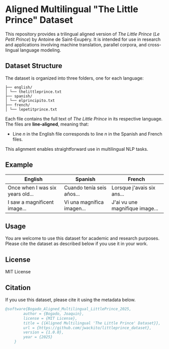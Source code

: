 # Aligned Multilingual "The Little Prince" Dataset

This repository provides a trilingual aligned version of *The Little Prince* (*Le Petit Prince*) by Antoine de Saint-Exupéry. It is intended for use in research and applications involving machine translation, parallel corpora, and cross-lingual language modeling.

## Dataset Structure

The dataset is organized into three folders, one for each language:
```.
├── english/
│ └── thelittleprince.txt
├── spanish/
│ └── elprincipito.txt
├── french/
│ └── lepetitprince.txt
```
Each file contains the full text of *The Little Prince* in its respective language. The files are **line-aligned**, meaning that:
- Line *n* in the English file corresponds to line *n* in the Spanish and French files.

This alignment enables straightforward use in multilingual NLP tasks.

## Example

| English                          | Spanish                           | French                          |
|----------------------------------|------------------------------------|----------------------------------|
| Once when I was six years old... | Cuando tenía seis años...          | Lorsque j'avais six ans...       |
| I saw a magnificent image...   | Vi una magnífica imagen...         | J'ai vu une magnifique image...  |

## Usage

You are welcome to use this dataset for academic and research purposes. Please cite the dataset as described below if you use it in your work.

## License

MIT License

## Citation
If you use this dataset, please cite it using the metadata below.
```bibtex
@software{Bogado_Aligned_Multilingual_LittlePrince_2025,
        author = {Bogado, Joaquin},
        license = {MIT License},
        title = {{Aligned Multilingual 'The Little Prince' Dataset}},
        url = {https://github.com/jwackito/littleprince_dataset},
        version = {1.0.0},
        year = {2025}
    }
```
